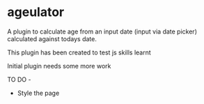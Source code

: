 # ageulator

A plugin to calculate age from an input date (input via date picker) calculated against todays date.

This plugin has been created to test js skills learnt

Initial plugin needs some more work

TO DO - 

- Style the page
